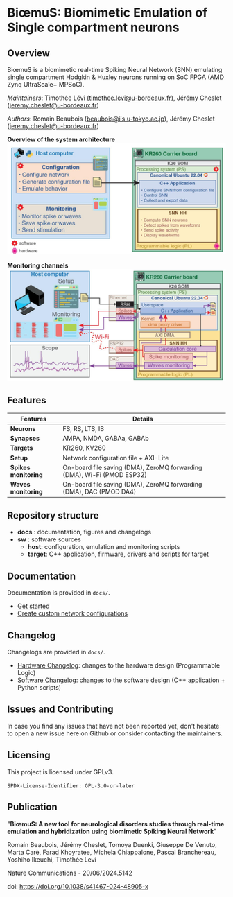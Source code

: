 # BiœmuS: Biomimetic Emulation of Single compartment neurons

## Overview

BiœmuS is a biomimetic real-time Spiking Neural Network (SNN) emulating single compartment Hodgkin & Huxley neurons running on SoC FPGA (AMD Zynq UltraScale+ MPSoC).

_Maintainers_: Timothée Lévi (timothee.levi@u-bordeaux.fr), Jérémy Cheslet (jeremy.cheslet@u-bordeaux.fr)

_Authors_: Romain Beaubois (beaubois@iis.u-tokyo.ac.jp), Jérémy Cheslet (jeremy.cheslet@u-bordeaux.fr)

**Overview of the system architecture**
![archi overview](docs/img/archi_overview.jpg)

**Monitoring channels**
![archi monitoring](docs/img/archi_monitoring.jpg)

## Features

| Features          | Details       |
|-------------------|---------------|
| **Neurons**       | FS, RS, LTS, IB|
| **Synapses**      | AMPA, NMDA, GABAa, GABAb |
| **Targets**       | KR260, KV260 |
| **Setup**         | Network configuration file + AXI-Lite |
| **Spikes monitoring** | On-board file saving (DMA), ZeroMQ forwarding (DMA), Wi-Fi (PMOD ESP32) |
| **Waves monitoring**  | On-board file saving (DMA), ZeroMQ forwarding (DMA), DAC (PMOD DA4)|

## Repository structure

* **docs** : documentation, figures and changelogs
* **sw** : software sources
  * **host**: configuration, emulation and monitoring scripts
  * **target**: C++ application, firmware, drivers and scripts for target

## Documentation

Documentation is provided in ```docs/```.

* [Get started](docs/GET_STARTED.md)
* [Create custom network configurations](docs/gen_netw_conf.md)

## Changelog

Changelogs are provided in ```docs/```.
* [Hardware Changelog](docs/HW_CHANGELOG.md): changes to the hardware design (Programmable Logic)
* [Software Changelog](docs/SW_CHANGELOG.md): changes to the software design (C++ application + Python scripts)

## Issues and Contributing

In case you find any issues that have not been reported yet, don't hesitate to open a new issue here on Github or consider contacting the maintainers.

## Licensing

This project is licensed under GPLv3.

```SPDX-License-Identifier: GPL-3.0-or-later```

## Publication

"**BiœmuS: A new tool for neurological disorders studies through real-time emulation and hybridization using biomimetic Spiking Neural Network**"

Romain Beaubois, Jérémy Cheslet, Tomoya Duenki, Giuseppe De Venuto, Marta Carè, Farad Khoyratee, Michela Chiappalone, Pascal Branchereau, Yoshiho Ikeuchi, Timothée Levi 

Nature Communications - 20/06/2024.5142

doi: https://doi.org/10.1038/s41467-024-48905-x
